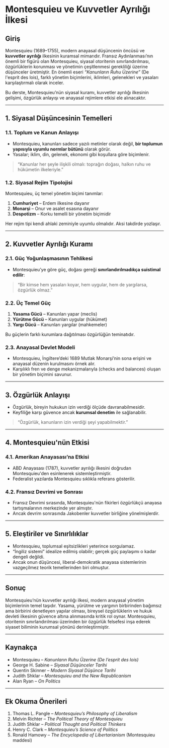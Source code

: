 # Montesquieu ve Kuvvetler Ayrılığı İlkesi

## Giriş

Montesquieu (1689–1755), modern anayasal düşüncenin öncüsü ve **kuvvetler ayrılığı** ilkesinin kuramsal mimarıdır. Fransız Aydınlanması’nın önemli bir figürü olan Montesquieu, siyasal otoritenin sınırlandırılması, özgürlüklerin korunması ve yönetimin çeşitlenmesi gerekliliği üzerine düşünceler üretmiştir. En önemli eseri _“Kanunların Ruhu Üzerine”_ (De l'esprit des lois), farklı yönetim biçimlerini, iklimleri, gelenekleri ve yasaları karşılaştırmalı olarak inceler.

Bu derste, Montesquieu’nün siyasal kuramı, kuvvetler ayrılığı ilkesinin gelişimi, özgürlük anlayışı ve anayasal rejimlere etkisi ele alınacaktır.

---

## 1. Siyasal Düşüncesinin Temelleri

### 1.1. Toplum ve Kanun Anlayışı

- Montesquieu, kanunları sadece yazılı metinler olarak değil, **bir toplumun yapısıyla uyumlu normlar bütünü** olarak görür.
- Yasalar; iklim, din, gelenek, ekonomi gibi koşullara göre biçimlenir.

> “Kanunlar her şeyle ilişkili olmalı: toprağın doğası, halkın ruhu ve hükümetin ilkeleriyle.”

### 1.2. Siyasal Rejim Tipolojisi

Montesquieu, üç temel yönetim biçimi tanımlar:

1. **Cumhuriyet** – Erdem ilkesine dayanır
2. **Monarşi** – Onur ve asalet esasına dayanır
3. **Despotizm** – Korku temelli bir yönetim biçimidir

Her rejim tipi kendi ahlaki zeminiyle uyumlu olmalıdır. Aksi takdirde yozlaşır.

---

## 2. Kuvvetler Ayrılığı Kuramı

### 2.1. Güç Yoğunlaşmasının Tehlikesi

- Montesquieu’ye göre güç, doğası gereği **sınırlandırılmadıkça suistimal edilir**:

> “Bir kimse hem yasaları koyar, hem uygular, hem de yargılarsa, özgürlük olmaz.”

### 2.2. Üç Temel Güç

1. **Yasama Gücü** – Kanunları yapar (meclis)
2. **Yürütme Gücü** – Kanunları uygular (hükümet)
3. **Yargı Gücü** – Kanunları yargılar (mahkemeler)

Bu güçlerin farklı kurumlara dağıtılması özgürlüğün teminatıdır.

### 2.3. Anayasal Devlet Modeli

- Montesquieu, İngiltere’deki 1689 Mutlak Monarşi’nin sona erişini ve anayasal düzenin kurulmasını örnek alır.
- Karşılıklı fren ve denge mekanizmalarıyla (checks and balances) oluşan bir yönetim biçimini savunur.

---

## 3. Özgürlük Anlayışı

- Özgürlük, bireyin hukukun izin verdiği ölçüde davranabilmesidir.
- Keyfiliğe karşı güvence ancak **kurumsal denetim** ile sağlanabilir.

> “Özgürlük, kanunların izin verdiği şeyi yapabilmektir.”

---

## 4. Montesquieu'nün Etkisi

### 4.1. Amerikan Anayasası’na Etkisi

- ABD Anayasası (1787), kuvvetler ayrılığı ilkesini doğrudan Montesquieu'den esinlenerek sistemleştirmiştir.
- Federalist yazılarda Montesquieu sıklıkla referans gösterilir.

### 4.2. Fransız Devrimi ve Sonrası

- Fransız Devrimi sırasında, Montesquieu'nün fikirleri özgürlükçü anayasa tartışmalarının merkezinde yer almıştır.
- Ancak devrim sonrasında Jakobenler kuvvetler birliğine yönelmişlerdir.

---

## 5. Eleştiriler ve Sınırlılıklar

- Montesquieu, toplumsal eşitsizlikleri yeterince sorgulamaz.
- “İngiliz sistemi” idealize edilmiş olabilir; gerçek güç paylaşımı o kadar dengeli değildi.
- Ancak onun düşüncesi, liberal-demokratik anayasa sistemlerinin vazgeçilmez teorik temellerinden biri olmuştur.

---

## Sonuç

Montesquieu’nün kuvvetler ayrılığı ilkesi, modern anayasal yönetim biçimlerinin temel taşıdır. Yasama, yürütme ve yargının birbirinden bağımsız ama birbirini denetleyen yapılar olması, bireysel özgürlüklerin ve hukuk devleti ilkesinin güvence altına alınmasında kritik rol oynar. Montesquieu, otoritenin sınırlandırılması üzerinden bir özgürlük felsefesi inşa ederek siyaset biliminin kurumsal yönünü derinleştirmiştir.

---

## Kaynakça

- Montesquieu – _Kanunların Ruhu Üzerine (De l’esprit des lois)_
- George H. Sabine – _Siyasal Düşünceler Tarihi_
- Quentin Skinner – _Modern Siyasal Düşünce Tarihi_
- Judith Shklar – _Montesquieu and the New Republicanism_
- Alan Ryan – _On Politics_

---

## Ek Okuma Önerileri

1. Thomas L. Pangle – _Montesquieu’s Philosophy of Liberalism_
2. Melvin Richter – _The Political Theory of Montesquieu_
3. Judith Shklar – _Political Thought and Political Thinkers_
4. Henry C. Clark – _Montesquieu’s Science of Politics_
5. Ronald Hamowy – _The Encyclopedia of Libertarianism_ (Montesquieu maddesi)
